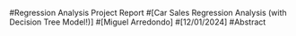 #Regression Analysis Project Report
#[Car Sales Regression Analysis (with Decision Tree Model!)]
#[Miguel Arredondo]
#[12/01/2024]
#Abstract
